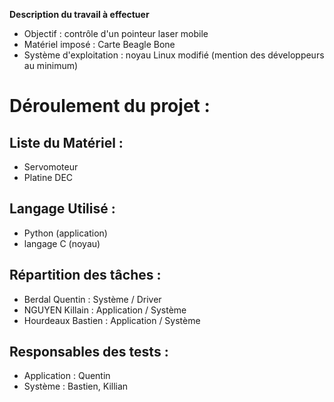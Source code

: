 
<b>Description du travail à effectuer</b>

 - Objectif               : contrôle d'un pointeur laser mobile
 - Matériel imposé        : Carte Beagle Bone
 - Système d'exploitation : noyau Linux modifié (mention des développeurs au minimum)


# Déroulement du projet :

## Liste du Matériel :
 - Servomoteur
 - Platine DEC
 
## Langage Utilisé :
  - Python (application)
  - langage C (noyau)
  
  
## Répartition des tâches :
  - Berdal Quentin    : Système / Driver
  - NGUYEN Killain    : Application / Système               
  - Hourdeaux Bastien : Application / Système
  
## Responsables des tests :
 - Application        : Quentin
 - Système            : Bastien, Killian

